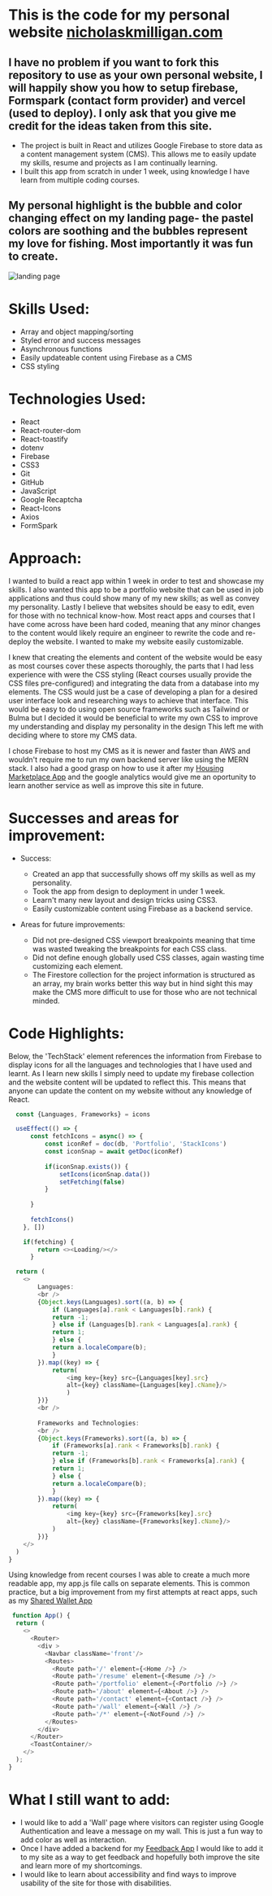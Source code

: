 # This is the code for my personal website [nicholaskmilligan.com](https://www.nicholaskmilligan.com)
## I have no problem if you want to fork this repository to use as your own personal website, I will happily show you how to setup firebase, Formspark (contact form provider) and vercel (used to deploy). I only ask that you give me credit for the ideas taken from this site.

- The project is built in React and utilizes Google Firebase to store data as a content management system (CMS). This allows me to easily update my skills, resume and projects as I am continually learning.
- I built this app from scratch in under 1 week, using knowledge I have learn from multiple coding courses.

## My personal highlight is the bubble and color changing effect on my landing page- the pastel colors are soothing and the bubbles represent my love for fishing. Most importantly it was fun to create.
<img src='https://firebasestorage.googleapis.com/v0/b/personal-website-b4960.appspot.com/o/PersonalSite.png?alt=media&token=3a912bf6-86a1-4dc5-a2a3-b51c8eefa290' alt='landing page'/>

# Skills Used:
  - Array and object mapping/sorting 
  - Styled error and success messages  
  - Asynchronous functions
  - Easily updateable content using Firebase as a CMS
  - CSS styling

# Technologies Used:
* React
* React-router-dom
* React-toastify
* dotenv
* Firebase
* CSS3
* Git
* GitHub
* JavaScript
* Google Recaptcha
* React-Icons
* Axios
* FormSpark

# Approach:
I wanted to build a react app within 1 week in order to test and showcase my skills. I also wanted this app to be a portfolio website that can be used in job applications and thus could show many of my new skills; as well as convey my personality. Lastly I believe that websites should be easy to edit, even for those with no technical know-how. Most react apps and courses that I have come across have been hard coded, meaning that any minor changes to the content would likely require an engineer to rewrite the code and re-deploy the website. I wanted to make my website easily customizable.

I knew that creating the elements and content of the website would be easy as most courses cover these aspects thoroughly, the parts that I had less experience with were the CSS styling (React courses usually provide the CSS files pre-configured) and integrating the data from a database into my elements. The CSS would just be a case of developing a plan for a desired user interface look and researching ways to achieve that interface. This would be easy to do using open source frameworks such as Tailwind or Bulma but I decided it would be beneficial to write my own CSS to improve my understanding and display my personality in the design This left me with deciding where to store my CMS data.

I chose Firebase to host my CMS as it is newer and faster than AWS and wouldn't require me to run my own backend server like using the MERN stack. I also had a good grasp on how to use it after my [Housing Marketplace App](https://github.com/NicMilli/housing-marketplace) and the google analytics would give me an oportunity to learn another service as well as improve this site in future.

# Successes and areas for improvement:
* Success:
  * Created an app that successfully shows off my skills as well as my personality.
  * Took the app from design to deployment in under 1 week.
  * Learn't many new layout and design tricks using CSS3.
  * Easily customizable content using Firebase as a backend service.

* Areas for future improvements:
  * Did not pre-designed CSS viewport breakpoints meaning that time was wasted tweaking the breakpoints for each CSS class.
  * Did not define enough globally used CSS classes, again wasting time customizing each element.
  * The Firestore collection for the project information is structured as an array, my brain works better this way but in hind sight this may make the CMS more difficult to use for those who are not technical minded.
 
# Code Highlights:

Below, the 'TechStack' element references the information from Firebase to display icons for all the languages and technologies that I have used and learnt. As I learn new skills I simply need to update my firebase collection and the website content will be updated to reflect this. This means that anyone can update the content on my website without any knowledge of React.

```javascript TechStack Element
  const {Languages, Frameworks} = icons

  useEffect(() => {
      const fetchIcons = async() => {
          const iconRef = doc(db, 'Portfolio', 'StackIcons')
          const iconSnap = await getDoc(iconRef)
    
          if(iconSnap.exists()) {
              setIcons(iconSnap.data())
              setFetching(false)
          }
          
      }
    
      fetchIcons()
    }, [])

    if(fetching) {
        return <><Loading/></>
      }

  return (
    <>
        Languages:
        <br />
        {Object.keys(Languages).sort((a, b) => {
            if (Languages[a].rank < Languages[b].rank) {
            return -1;
            } else if (Languages[b].rank < Languages[a].rank) {
            return 1;
            } else {
            return a.localeCompare(b);
            }
        }).map((key) => {
            return(
                <img key={key} src={Languages[key].src} 
                alt={key} className={Languages[key].cName}/>
                )
        })}
        <br />
       
        Frameworks and Technologies:
        <br />
        {Object.keys(Frameworks).sort((a, b) => {
            if (Frameworks[a].rank < Frameworks[b].rank) {
            return -1;
            } else if (Frameworks[b].rank < Frameworks[a].rank) {
            return 1;
            } else {
            return a.localeCompare(b);
            }
        }).map((key) => {
            return(
                <img key={key} src={Frameworks[key].src} 
                alt={key} className={Frameworks[key].cName}/>
            )
        })}
    </>
  )
}
```

Using knowledge from recent courses I was able to create a much more readable app, my app.js file calls on separate elements. This is common practice, but a big improvement from my first attempts at react apps, such as my [Shared Wallet App](https://github.com/NicMilli/SharedWallet)

```javascript App.js
 function App() {
  return (
    <>
      <Router>
        <div >
          <Navbar className='front'/>
          <Routes>
            <Route path='/' element={<Home />} />
            <Route path='/resume' element={<Resume />} />
            <Route path='/portfolio' element={<Portfolio />} />
            <Route path='/about' element={<About />} />
            <Route path='/contact' element={<Contact />} />
            <Route path='/wall' element={<Wall />} />
            <Route path='/*' element={<NotFound />} />
          </Routes>
        </div>
      </Router>
      <ToastContainer/> 
    </>
  );
}
```

# What I still want to add:
* I would like to add a 'Wall' page where visitors can register using Google Authentication and leave a message on my wall. This is just a fun way to add color as well as interaction.
* Once I have added a backend for my [Feedback App](https://github.com/NicMilli/feedback-app) I would like to add it to my site as a way to get feedback and hopefully both improve the site and learn more of my shortcomings.
* I would like to learn about accessibility and find ways to improve usability of the site for those with disabilities.
